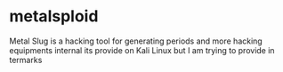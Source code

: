 # metalsploid
Metal Slug is a hacking tool for generating periods and more hacking equipments internal its provide on Kali Linux but I am trying to provide in termarks
